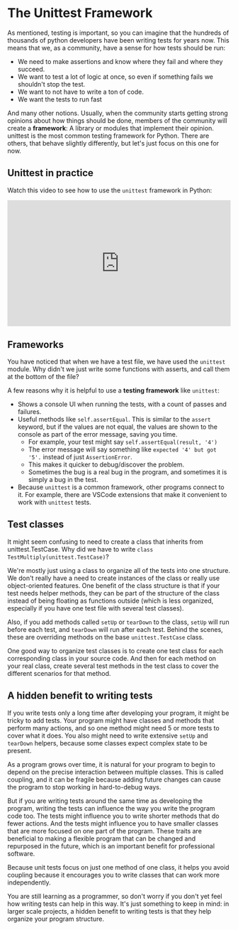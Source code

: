 # The Unittest Framework

As mentioned, testing is important, so you can imagine that the hundreds of
thousands of python developers have been writing tests for years now. This means
that we, as a community, have a sense for how tests should be run:

- We need to make assertions and know where they fail and where they succeed.
- We want to test a lot of logic at once, so even if something fails we
  shouldn't stop the test.
- We want to not have to write a ton of code.
- We want the tests to run fast

And many other notions. Usually, when the community starts getting strong
opinions about how things should be done, members of the community will create a
**framework**: A library or modules that implement their opinion. unittest is
the most common testing framework for Python. There are others, that behave
slightly differently, but let's just focus on this one for now.

## Unittest in practice

Watch this video to see how to use the `unittest` framework in Python:

<div style="position: relative; padding-bottom: 56.25%; height: 0;"><iframe src="https://www.youtube.com/embed/Oz0Z2tNuvDw?start=10&rel=0" title="YouTube video player" frameborder="0" allow="accelerometer; autoplay; clipboard-write; encrypted-media; gyroscope; picture-in-picture" allowfullscreen style="position: absolute; top: 0; left: 0; width: 100%; height: 100%;"></iframe></div>

## Frameworks

You have noticed that when we have a test file, we have used the `unittest`
module. Why didn't we just write some functions with asserts, and call them at
the bottom of the file?

A few reasons why it is helpful to use a **testing framework** like `unittest`:

- Shows a console UI when running the tests, with a count of passes and
  failures.
- Useful methods like `self.assertEqual`. This is similar to the `assert`
  keyword, but if the values are not equal, the values are shown to the console
  as part of the error message, saving you time.
  - For example, your test might say `self.assertEqual(result, '4')`
  - The error message will say something like `expected '4' but got '5'.`
    instead of just `AssertionError`.
  - This makes it quicker to debug/discover the problem.
  - Sometimes the bug is a real bug in the program, and sometimes it is simply a
    bug in the test.
- Because `unittest` is a common framework, other programs connect to it. For
  example, there are VSCode extensions that make it convenient to work with
  `unittest` tests.

## Test classes

It might seem confusing to need to create a class that inherits from
unittest.TestCase. Why did we have to write `class
TestMultiply(unittest.TestCase)`?

We're mostly just using a class to organize all of the tests into one structure.
We don't really have a need to create instances of the class or really use
object-oriented features. One benefit of the class structure is that if your
test needs helper methods, they can be part of the structure of the class
instead of being floating as functions outside (which is less organized,
especially if you have one test file with several test classes).

Also, if you add methods called `setUp` or `tearDown` to the class, `setUp` will
run before each test, and `tearDown` will run after each test. Behind the
scenes, these are overriding methods on the base `unittest.TestCase` class.

One good way to organize test classes is to create one test class for each
corresponding class in your source code. And then for each method on your real
class, create several test methods in the test class to cover the different
scenarios for that method.

## A hidden benefit to writing tests

If you write tests only a long time after developing your program, it might be
tricky to add tests. Your program might have classes and methods that perform
many actions, and so one method might need 5 or more tests to cover what it
does. You also might need to write extensive `setUp` and `tearDown` helpers,
because some classes expect complex state to be present.

As a program grows over time, it is natural for your program to begin to depend
on the precise interaction between multiple classes. This is called coupling,
and it can be fragile because adding future changes can cause the program to
stop working in hard-to-debug ways.

But if you are writing tests around the same time as developing the program,
writing the tests can influence the way you write the program code too. The
tests might influence you to write shorter methods that do fewer actions. And
the tests might influence you to have smaller classes that are more focused on
one part of the program. These traits are beneficial to making a flexible
program that can be changed and repurposed in the future, which is an important
benefit for professional software.

Because unit tests focus on just one method of one class, it helps you avoid
coupling because it encourages you to write classes that can work more
independently.

You are still learning as a programmer, so don't worry if you don't yet feel how
writing tests can help in this way. It's just something to keep in mind: in
larger scale projects, a hidden benefit to writing tests is that they help
organize your program structure.
